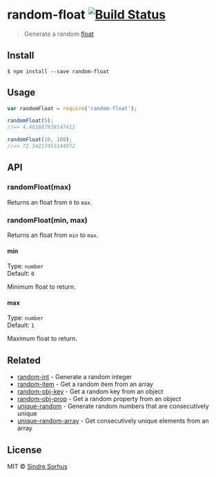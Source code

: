 # random-float [![Build Status](https://travis-ci.org/sindresorhus/random-float.svg?branch=master)](https://travis-ci.org/sindresorhus/random-float)

> Generate a random [float](https://en.wikipedia.org/wiki/Floating_point)


## Install

```
$ npm install --save random-float
```


## Usage

```js
var randomFloat = require('random-float');

randomFloat(5);
//=> 4.401887938147411

randomFloat(10, 100);
//=> 72.34217455144972
```


## API

### randomFloat(max)

Returns an float from `0` to `max`.

### randomFloat(min, max)

Returns an float from `min` to `max`.

#### min

Type: `number`  
Default: `0`

Minimum float to return.

#### max

Type: `number`  
Default: `1`

Maximum float to return.


## Related

- [random-int](https://github.com/sindresorhus/random-int) - Generate a random integer
- [random-item](https://github.com/sindresorhus/random-item) - Get a random item from an array
- [random-obj-key](https://github.com/sindresorhus/random-obj-key) - Get a random key from an object
- [random-obj-prop](https://github.com/sindresorhus/random-obj-prop) - Get a random property from an object
- [unique-random](https://github.com/sindresorhus/unique-random) - Generate random numbers that are consecutively unique
- [unique-random-array](https://github.com/sindresorhus/unique-random-array) - Get consecutively unique elements from an array


## License

MIT © [Sindre Sorhus](http://sindresorhus.com)
